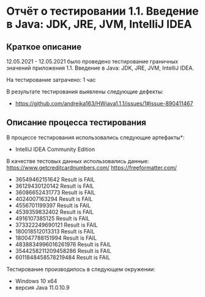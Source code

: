 # Отчёт о тестировании 1.1. Введение в Java: JDK, JRE, JVM, IntelliJ IDEA

## Краткое описание

12.05.2021 - 12.05.2021 было проведено тестирование граничных значений приложения 1.1. Введение в Java: JDK, JRE, JVM, IntelliJ IDEA.

На тестирование затрачено: 1 час

В результате тестирования выявлены следующие дефекты:
* https://github.com/andreika163/HWjava1.1.1/issues/1#issue-890411467

## Описание процесса тестирования

В процессе тестирования использовались следующие артефакты*:
* IntelliJ IDEA Community Edition

В качестве тестовых данных использовались данные:
https://www.getcreditcardnumbers.com/
https://freeformatter.com/

* 36549462151642 Result is FAIL
* 36129430120142 Result is FAIL
* 36086652431773 Result is FAIL
* 4024007163294 Result is FAIL
* 4556701199397 Result is FAIL
* 4539359832402 Result is FAIL
* 4916107385125 Result is FAIL
* 373322249690121 Result is FAIL
* 180018512013313 Result is FAIL
* 180047788151994 Result is FAIL
* 4838834996016261976 Result is FAIL
* 3544258211209458286 Result is FAIL
* 6011848458578219484 Result is FAIL


Тестирование производилось в следующем окружении:
* Windows 10 x64
* версия Java 11.0.10.9
